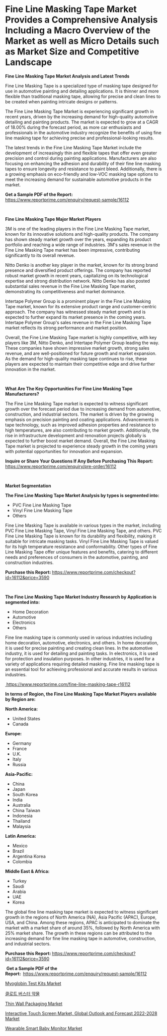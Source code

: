 <p><h1>Fine Line Masking Tape Market Provides a Comprehensive Analysis Including a Macro Overview of the Market as well as Micro Details such as Market Size and Competitive Landscape</h1></p><p><strong>Fine Line Masking Tape Market Analysis and Latest Trends</strong></p>
<p><p>Fine Line Masking Tape is a specialized type of masking tape designed for use in automotive painting and detailing applications. It is thinner and more flexible than traditional masking tape, allowing for precise and clean lines to be created when painting intricate designs or patterns.</p><p>The Fine Line Masking Tape Market is experiencing significant growth in recent years, driven by the increasing demand for high-quality automotive detailing and painting products. The market is expected to grow at a CAGR of 18.00% during the forecast period, as more car enthusiasts and professionals in the automotive industry recognize the benefits of using fine line masking tape for achieving precise and professional-looking results.</p><p>The latest trends in the Fine Line Masking Tape Market include the development of increasingly thin and flexible tapes that offer even greater precision and control during painting applications. Manufacturers are also focusing on enhancing the adhesion and durability of their fine line masking tapes to ensure longevity and resistance to paint bleed. Additionally, there is a growing emphasis on eco-friendly and low-VOC masking tape options to meet the increasing demand for sustainable automotive products in the market.</p></p>
<p><strong>Get a Sample PDF of the Report:&nbsp;</strong> <a href="https://www.reportprime.com/enquiry/request-sample/16112">https://www.reportprime.com/enquiry/request-sample/16112</a></p>
<p>&nbsp;</p>
<p><strong>Fine Line Masking Tape Major Market Players</strong></p>
<p><p>3M is one of the leading players in the Fine Line Masking Tape market, known for its innovative solutions and high-quality products. The company has shown steady market growth over the years, expanding its product portfolio and reaching a wide range of industries. 3M's sales revenue in the Fine Line Masking Tape market has been impressive, contributing significantly to its overall revenue.</p><p>Nitto Denko is another key player in the market, known for its strong brand presence and diversified product offerings. The company has reported robust market growth in recent years, capitalizing on its technological expertise and strong distribution network. Nitto Denko has also posted substantial sales revenue in the Fine Line Masking Tape market, demonstrating its competitiveness and market dominance.</p><p>Intertape Polymer Group is a prominent player in the Fine Line Masking Tape market, known for its extensive product range and customer-centric approach. The company has witnessed steady market growth and is expected to further expand its market presence in the coming years. Intertape Polymer Group's sales revenue in the Fine Line Masking Tape market reflects its strong performance and market position.</p><p>Overall, the Fine Line Masking Tape market is highly competitive, with key players like 3M, Nitto Denko, and Intertape Polymer Group leading the way. These companies have shown impressive market growth, strong sales revenue, and are well-positioned for future growth and market expansion. As the demand for high-quality masking tape continues to rise, these players are expected to maintain their competitive edge and drive further innovation in the market.</p></p>
<p>&nbsp;</p>
<p><strong>What Are The Key Opportunities For Fine Line Masking Tape Manufacturers?</strong></p>
<p><p>The Fine Line Masking Tape market is expected to witness significant growth over the forecast period due to increasing demand from automotive, construction, and industrial sectors. The market is driven by the growing emphasis on precision painting and coating applications. Advancements in tape technology, such as improved adhesion properties and resistance to high temperatures, are also contributing to market growth. Additionally, the rise in infrastructure development and renovation projects globally is expected to further boost market demand. Overall, the Fine Line Masking Tape market is projected to experience steady growth in the coming years with potential opportunities for innovation and expansion.</p></p>
<p><strong>Inquire or Share Your Questions If Any Before Purchasing This Report:</strong> <a href="https://www.reportprime.com/enquiry/pre-order/16112">https://www.reportprime.com/enquiry/pre-order/16112</a></p>
<p>&nbsp;</p>
<p><strong>Market Segmentation</strong></p>
<p><strong>The Fine Line Masking Tape Market Analysis by types is segmented into:</strong></p>
<p><ul><li>PVC Fine Line Masking Tape</li><li>Vinyl Fine Line Masking Tape</li><li>Others</li></ul></p>
<p><p>Fine Line Masking Tape is available in various types in the market, including PVC Fine Line Masking Tape, Vinyl Fine Line Masking Tape, and others. PVC Fine Line Masking Tape is known for its durability and flexibility, making it suitable for intricate masking tasks. Vinyl Fine Line Masking Tape is valued for its high temperature resistance and conformability. Other types of Fine Line Masking Tape offer unique features and benefits, catering to different needs and preferences of consumers in the automotive, painting, and construction industries.</p></p>
<p><strong>Purchase this Report:&nbsp;</strong><a href="https://www.reportprime.com/checkout?id=16112&price=3590">https://www.reportprime.com/checkout?id=16112&price=3590</a></p>
<p>&nbsp;</p>
<p><strong>The Fine Line Masking Tape Market Industry Research by Application is segmented into:</strong></p>
<p><ul><li>Home Decoration</li><li>Automotive</li><li>Electronics</li><li>Others</li></ul></p>
<p><p>Fine line masking tape is commonly used in various industries including home decoration, automotive, electronics, and others. In home decoration, it is used for precise painting and creating clean lines. In the automotive industry, it is used for detailing and painting tasks. In electronics, it is used for protection and insulation purposes. In other industries, it is used for a variety of applications requiring detailed masking. Fine line masking tape is an essential tool for achieving professional and accurate results in various industries.</p></p>
<p><a href="https://www.reportprime.com/fine-line-masking-tape-r16112">&nbsp;https://www.reportprime.com/fine-line-masking-tape-r16112</a></p>
<p><strong>In terms of Region, the Fine Line Masking Tape Market Players available by Region are:</strong></p>
<p>
    <p> <strong> North America: </strong>
        <ul>
            <li>United States</li>
            <li>Canada</li>
        </ul>
        </p> 
    <p> <strong> Europe: </strong>
        <ul>
            <li>Germany</li>
            <li>France</li>
            <li>U.K.</li>
            <li>Italy</li>
            <li>Russia</li>
        </ul>
        </p> 
    <p> <strong> Asia-Pacific: </strong>
        <ul>
            <li>China</li>
            <li>Japan</li>
            <li>South Korea</li>
            <li>India</li>
            <li>Australia</li>
            <li>China Taiwan</li>
            <li>Indonesia</li>
            <li>Thailand</li>
            <li>Malaysia</li>
        </ul>
        </p> 
    <p> <strong> Latin America: </strong>
        <ul>
            <li>Mexico</li>
            <li>Brazil</li>
            <li>Argentina Korea</li>
            <li>Colombia</li>
        </ul>
        </p> 
    <p> <strong> Middle East & Africa: </strong>
        <ul>
            <li>Turkey</li>
            <li>Saudi</li>
            <li>Arabia</li>
            <li>UAE</li>
            <li>Korea</li>
        </ul>
    </p>
    </p>
<p><p>The global fine line masking tape market is expected to witness significant growth in the regions of North America (NA), Asia Pacific (APAC), Europe, USA, and China. Among these regions, APAC is anticipated to dominate the market with a market share of around 35%, followed by North America with 25% market share. The growth in these regions can be attributed to the increasing demand for fine line masking tape in automotive, construction, and industrial sectors.</p></p>
<p><strong>Purchase this Report: </strong><a href="https://www.reportprime.com/checkout?id=16112&price=3590">https://www.reportprime.com/checkout?id=16112&price=3590</a></p>
<p>&nbsp;<strong>Get a Sample PDF of the Report:&nbsp;&nbsp;</strong><a href="https://www.reportprime.com/enquiry/request-sample/16112">https://www.reportprime.com/enquiry/request-sample/16112</a></p>
<p><strong></strong></p>
<p><p><a href="https://medium.com/@brendamoreno1988/global-myoglobin-test-kits-market-by-product-type-by-application-by-region-and-companies-c21ac967ef3c">Myoglobin Test Kits Market</a></p><p><a href="https://medium.com/@nargishussain12/%EA%B8%80%EB%A1%9C%EB%B2%8C-%ED%98%88%EC%A0%84-%EB%B6%84%EC%87%84%EC%A0%9C-%EC%A0%9C%EC%95%BD-%EC%82%B0%EC%97%85-%EB%B6%84%EC%84%9D-%EC%A0%90%EC%9C%A0%EC%9C%A8-%EC%84%B1%EC%9E%A5-%EB%8F%99%ED%96%A5-%EB%B0%8F-%EC%98%88%EC%B8%A1-2024%EB%85%84%EB%B6%80%ED%84%B0-2031%EB%85%84%EA%B9%8C%EC%A7%80-cdf45907b39a">클로트 버스터 약물</a></p><p><a href="https://github.com/Krish2023na/Market-Research-Report-List-6/blob/main/thin-wall-packaging-market.md">Thin Wall Packaging Market</a></p><p><a href="https://issuu.com/reportprime-2/docs/interactive-touch-screen-market-glo_af0a06c98bb2e3">Interactive Touch Screen Market, Global Outlook and Forecast 2022-2028 Market</a></p><p><a href="https://medium.com/@sarahhopkins94/wearable-smart-baby-monitor-market-trends-and-analysis-opportunities-and-challenges-for-future-566f281d670e">Wearable Smart Baby Monitor Market</a></p></p>